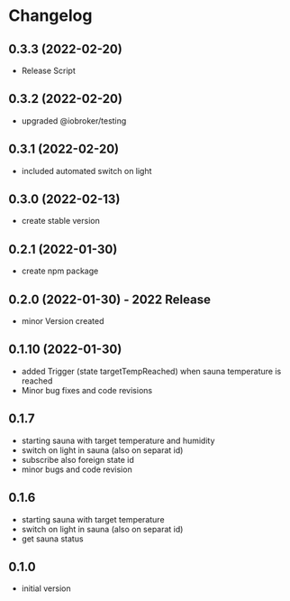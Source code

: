 # Changelog
<!--
    ## **WORK IN PROGRESS**
-->
## 0.3.3 (2022-02-20)
- Release Script

## 0.3.2 (2022-02-20)
-  upgraded @iobroker/testing

## 0.3.1 (2022-02-20)
- included automated switch on light

## 0.3.0 (2022-02-13)
- create stable version

## 0.2.1 (2022-01-30)
- create npm package

## 0.2.0 (2022-01-30)  - 2022 Release
- minor Version created

## 0.1.10 (2022-01-30)
- added Trigger (state targetTempReached) when sauna temperature is reached
- Minor bug fixes and code revisions

## 0.1.7 
- starting sauna with target temperature and humidity
- switch on light in sauna (also on separat id)
- subscribe also foreign state id 
- minor bugs and code revision

## 0.1.6 
- starting sauna with target temperature
- switch on light in sauna (also on separat id)
- get sauna status

## 0.1.0 
- initial version